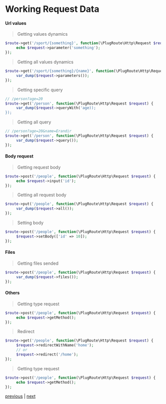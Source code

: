 # Working Request Data

#### Url values
>Getting values dynamics
```php
$route->get('/sport/{something}', function(\PlugRoute\Http\Request $request) {
     echo $request->parameter('something');
});
```

>Getting all values dynamics
```php
$route->get('/sport/{something}/{name}', function(\PlugRoute\Http\Request $request) {
     var_dump($request->parameters());
});
```

>Getting specific query
```php
// /person?age=20
$route->get('/person', function(\PlugRoute\Http\Request $request) {
     var_dump($request->queryWith('age));
});
```

>Getting all query
```php
// /person?age=20&name=Erandir
$route->get('/person', function(\PlugRoute\Http\Request $request) {
     var_dump($request->query());
});
```

#### Body request
>Getting request body
```php
$route->post('/people', function(\PlugRoute\Http\Request $request) {
     echo $request->input('id');
});
```

>Getting all request body
```php
$route->put('/people', function(\PlugRoute\Http\Request $request) {
     var_dump($request->all());
});
```

>Setting body
```php
$route->post('/people', function(\PlugRoute\Http\Request $request) {
     $request->setBody(['id' => 10]);
});
```

#### Files
>Getting files sended
```php
$route->post('/people', function(\PlugRoute\Http\Request $request) {
     var_dump($request->files());
});
```

#### Others
>Getting type request
```php
$route->post('/people', function(\PlugRoute\Http\Request $request) {
     echo $request->getMethod();
});
```

>Redirect
```php
$route->get('/people', function(\PlugRoute\Http\Request $request) {
     $request->redirectWithName('home');
     // or
     $request->redirect('/home');
});
```

>Getting type request
```php
$route->post('/people', function(\PlugRoute\Http\Request $request) {
     echo $request->getMethod();
});
```

[previous](defining-routes.md) | [next](response.md)